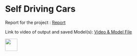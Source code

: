 # Self Driving Cars
Report for the project : [Report](https://github.com/neeel-patel/Self_Driving_Cars/blob/main/Report_Self_Driving_Car.pdf)

Link to video of output and saved Model(s): [Video & Model File](https://drive.google.com/drive/folders/1ryWQJNgjdDgfO8a-ORm7Cz3eskc2lXG8?usp=sharing)

<img src="" width="40" height="40"/>
